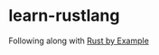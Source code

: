 # learn-rustlang

Following along with [Rust by Example](https://doc.rust-lang.org/rust-by-example/hello/print/print_debug.html)
